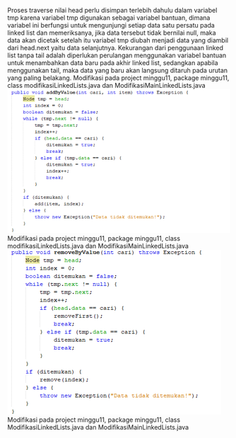 Proses traverse nilai head perlu disimpan terlebih dahulu dalam variabel tmp karena variabel tmp digunakan sebagai variabel bantuan, dimana variabel ini berfungsi untuk mengunjungi setiap data satu persatu pada linked list dan memeriksanya, jika data tersebut tidak bernilai null, maka data akan dicetak setelah itu variabel tmp diubah menjadi data yang diambil dari head.next yaitu data selanjutnya.
Kekurangan dari penggunaan linked list tanpa tail adalah diperlukan perulangan menggunakan variabel bantuan untuk menambahkan data baru pada akhir linked list, sedangkan apabila menggunakan tail, maka data yang baru akan langsung ditaruh pada urutan yang paling belakang.
Modifikasi pada project minggu11, package minggu11, class modifikasiLinkedLists.java dan ModifikasiMainLinkedLists.java <img src = '11_1.png'>
Modifikasi pada project minggu11, package minggu11, class modifikasiLinkedLists.java dan ModifikasiMainLinkedLists.java <img src = '11_2.png'>
Modifikasi pada project minggu11, package minggu11, class ModifikasiLinkedLists.java dan ModifikasiMainLinkedLists.java